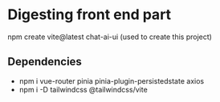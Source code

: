 # Digesting front end part

npm create vite@latest chat-ai-ui (used to create this project)

## Dependencies
- npm i vue-router pinia pinia-plugin-persistedstate axios
- npm i -D tailwindcss @tailwindcss/vite